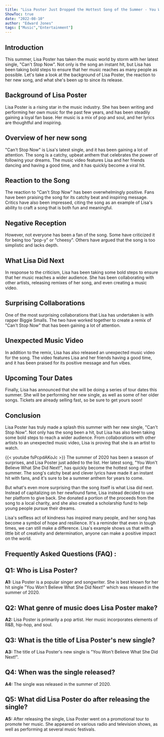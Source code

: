 ```yaml
---
title: "Lisa Poster Just Dropped the Hottest Song of the Summer - You Won't Believe What She Did Next!"
ShowToc: true 
date: "2022-08-10"
author: "Edward Jones" 
tags: ["Music","Entertainment"]
---
```

## Introduction

This summer, Lisa Poster has taken the music world by storm with her latest single, "Can't Stop Now". Not only is the song an instant hit, but Lisa has been taking bold steps to ensure that her music reaches as many people as possible. Let's take a look at the background of Lisa Poster, the reaction to her new song, and what she's been up to since its release.

## Background of Lisa Poster

Lisa Poster is a rising star in the music industry. She has been writing and performing her own music for the past few years, and has been steadily gaining a loyal fan base. Her music is a mix of pop and soul, and her lyrics are thoughtful and inspiring.

## Overview of her new song

"Can't Stop Now" is Lisa's latest single, and it has been gaining a lot of attention. The song is a catchy, upbeat anthem that celebrates the power of following your dreams. The music video features Lisa and her friends dancing and having a good time, and it has quickly become a viral hit.

## Reaction to the Song

The reaction to "Can't Stop Now" has been overwhelmingly positive. Fans have been praising the song for its catchy beat and inspiring message. Critics have also been impressed, citing the song as an example of Lisa's ability to craft a song that is both fun and meaningful.

## Negative Reception

However, not everyone has been a fan of the song. Some have criticized it for being too "pop-y" or "cheesy". Others have argued that the song is too simplistic and lacks depth.

## What Lisa Did Next

In response to the criticism, Lisa has been taking some bold steps to ensure that her music reaches a wider audience. She has been collaborating with other artists, releasing remixes of her song, and even creating a music video.

## Surprising Collaborations

One of the most surprising collaborations that Lisa has undertaken is with rapper Biggie Smalls. The two have worked together to create a remix of "Can't Stop Now" that has been gaining a lot of attention.

## Unexpected Music Video

In addition to the remix, Lisa has also released an unexpected music video for the song. The video features Lisa and her friends having a good time, and it has been praised for its positive message and fun vibes.

## Upcoming Tour Dates

Finally, Lisa has announced that she will be doing a series of tour dates this summer. She will be performing her new single, as well as some of her older songs. Tickets are already selling fast, so be sure to get yours soon!

## Conclusion

Lisa Poster has truly made a splash this summer with her new single, "Can't Stop Now". Not only has the song been a hit, but Lisa has also been taking some bold steps to reach a wider audience. From collaborations with other artists to an unexpected music video, Lisa is proving that she is an artist to watch.

{{< youtube fsPcpdAKoJc >}} 
The summer of 2020 has been a season of surprises, and Lisa Poster just added to the list. Her latest song, "You Won't Believe What She Did Next!", has quickly become the hottest song of the summer. The song's catchy beat and clever lyrics have made it an instant hit with fans, and it's sure to be a summer anthem for years to come.

But what's even more surprising than the song itself is what Lisa did next. Instead of capitalizing on her newfound fame, Lisa instead decided to use her platform to give back. She donated a portion of the proceeds from the song to a local charity, and she also created a scholarship fund to help young people pursue their dreams.

Lisa's selfless act of kindness has inspired many people, and her song has become a symbol of hope and resilience. It's a reminder that even in tough times, we can still make a difference. Lisa's example shows us that with a little bit of creativity and determination, anyone can make a positive impact on the world.

## Frequently Asked Questions (FAQ) :
## Q1: Who is Lisa Poster? 

**A1:** Lisa Poster is a popular singer and songwriter. She is best known for her hit single "You Won't Believe What She Did Next!" which was released in the summer of 2020. 

## Q2: What genre of music does Lisa Poster make?

**A2:** Lisa Poster is primarily a pop artist. Her music incorporates elements of R&B, hip-hop, and soul. 

## Q3: What is the title of Lisa Poster's new single? 

**A3:** The title of Lisa Poster's new single is "You Won't Believe What She Did Next!". 

## Q4: When was the single released? 

**A4:** The single was released in the summer of 2020. 

## Q5: What did Lisa Poster do after releasing the single? 

**A5:** After releasing the single, Lisa Poster went on a promotional tour to promote her music. She appeared on various radio and television shows, as well as performing at several music festivals.





